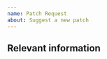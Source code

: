 ```yaml
---
name: Patch Request
about: Suggest a new patch
---
```


## Relevant information
<!-- Brief explanation of the issue -->
<!-- link to magento 2 core pull request -->
